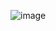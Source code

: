 ![image](https://user-images.githubusercontent.com/107315686/195963657-2f0e8d24-cd1f-4372-b55d-fe9d4a5c499a.png)
